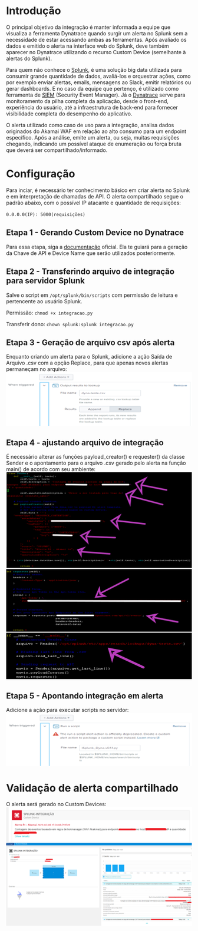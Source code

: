 # Introdução

O principal objetivo da integração é manter informada a equipe que visualiza a ferramenta Dynatrace quando surgir um alerta no Splunk sem a necessidade de estar acessando ambas as ferramentas. Após avaliado os dados e emitido o alerta na interface web do Splunk, deve também aparecer no Dynatrace utilizando o recurso Custom Device (semelhante à alertas do Splunk).

Para quem não conhece o [Splunk](https://www.splunk.com/en_us/blog/learn/what-splunk-does.html), é uma solução big data utilizada para consumir grande quantidade de dados, avaliá-los e orquestrar ações, como por exemplo enviar alertas, emails, mensagens ao Slack, emitir relatórios ou gerar dashboards. E no caso da equipe que pertenço, é utilizado como ferramenta de [SIEM](https://www.microsoft.com/pt-br/security/business/security-101/what-is-siem) (Security Event Manager).
Já o [Dynatrace](https://www.dynatrace.com/solutions/application-monitoring/) serve para monitoramento da pilha completa da aplicação, desde o front-end, experiência do usuário, até a infraestrutura de back-end para fornecer visibilidade completa do desempenho do aplicativo.

O alerta utilizado como caso de uso para a integração, analisa dados originados do Akamai WAF em relação ao alto consumo para um endpoint específico. Após a análise, emite um alerta, ou seja, muitas requisições chegando, indicando um possível ataque de enumeração ou força bruta que deverá ser compartilhado/informado.

# Configuração
Para inciar, é necessário ter conhecimento básico em criar alerta no Splunk e em interpretação de chamadas de API.
O alerta compartilhado segue o padrão abaixo, com o possível IP atacante e quantidade de requisições:

`0.0.0.0(IP): 5000(requisições)`

## Etapa 1 - Gerando Custom Device no Dynatrace
Para essa etapa, siga a [documentação](https://www.dynatrace.com/support/help/dynatrace-api/environment-api/topology-and-smartscape/custom-device-api) oficial. Ela te guiará para a geração da Chave de API e Device Name que serão utilizados posteriormente.

## Etapa 2 - Transferindo arquivo de integração para servidor Splunk
Salve o script em `/opt/splunk/bin/scripts` com permissão de leitura e pertencente ao usuário Splunk.

Permissão:
`chmod +x integracao.py`

Transferir dono:
`chown splunk:splunk integracao.py`

## Etapa 3 - Geração de arquivo csv após alerta
Enquanto criando um alerta para o Splunk, adicione a ação Saída de Arquivo .csv com a opção Replace, para que apenas novos alertas permaneçam no arquivo:
![dc4965c9d1cf670a6beb7476b29c198f.png](./_resources/dc4965c9d1cf670a6beb7476b29c198f-1.png)

## Etapa 4 - ajustando arquivo de integração
É necessário alterar as funções payload_creator() e requester() da classe Sender e o apontamento para o arquivo .csv gerado pelo alerta na função main() de acordo com seu ambiente:
![68097033621c6fc7d42e0b8ce4507595.png](./_resources/68097033621c6fc7d42e0b8ce4507595-1.png)
![2faade54c46dcb61c783acaa62a60eef.png](./_resources/2faade54c46dcb61c783acaa62a60eef-1.png)
![6cfffb5ba2d3d6ddcf4c4f75a996737d.png](./_resources/6cfffb5ba2d3d6ddcf4c4f75a996737d.png)

## Etapa 5 - Apontando integração em alerta
Adicione a ação para executar scripts no servidor:
![27109c216487454ef63f69a034af212b.png](./_resources/27109c216487454ef63f69a034af212b-1.png)


# Validação de alerta compartilhado
O alerta será gerado no Custom Devices:
![591d5fd580110ba3b862af6d35ed56d9.png](./_resources/591d5fd580110ba3b862af6d35ed56d9-1.png)
![ccc464cbc087b47450559c729a97fe35.png](./_resources/ccc464cbc087b47450559c729a97fe35-1.png)
